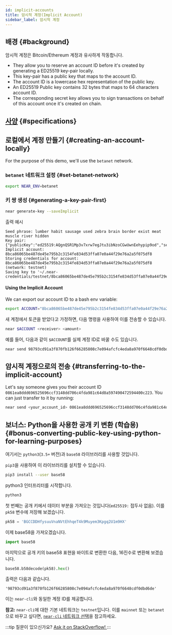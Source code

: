 ```yaml
---
id: implicit-accounts
title: 암시적 계정(Implicit Account)
sidebar_label: 암시적 계정
---
```


## 배경 {#background}

암시적 계정은 Bitcoin/Ethereum 계정과 유사하게 작동합니다.
 - They allow you to reserve an account ID before it's created by generating a ED25519 key-pair locally.
 - This key-pair has a public key that maps to the account ID.
 - The account ID is a lowercase hex representation of the public key.
 - An ED25519 Public key contains 32 bytes that maps to 64 characters account ID.
 - The corresponding secret key allows you to sign transactions on behalf of this account once it's created on chain.

## [사양](https://nomicon.io/DataStructures/Account.html#implicit-account-ids) {#specifications}

## 로컬에서 계정 만들기 {#creating-an-account-locally}

For the purpose of this demo, we'll use the `betanet` network.

### `betanet` 네트워크 설정 {#set-betanet-network}

```bash
export NEAR_ENV=betanet
```

### 키 쌍 생성 {#generating-a-key-pair-first}

```bash
near generate-key --saveImplicit
```

출력 예시
```
Seed phrase: lumber habit sausage used zebra brain border exist meat muscle river hidden
Key pair: {"publicKey":"ed25519:AQgnQSR1Mp3v7xrw7egJtu3ibNzoCGwUwnEehypip9od","secretKey":"ed25519:51qTiqybe8ycXwPznA8hz7GJJQ5hyZ45wh2rm5MBBjgZ5XqFjbjta1m41pq9zbRZfWGUGWYJqH4yVhSWoW6pYFkT"}
Implicit account: 8bca86065be487de45e795b2c3154fe834d53ffa07e0a44f29e76a2a5f075df8
Storing credentials for account: 8bca86065be487de45e795b2c3154fe834d53ffa07e0a44f29e76a2a5f075df8 (network: testnet)
Saving key to '~/.near-credentials/testnet/8bca86065be487de45e795b2c3154fe834d53ffa07e0a44f29e76a2a5f075df8.json'
```

#### Using the Implicit Account
We can export our account ID to a bash env variable:
```bash
export ACCOUNT="8bca86065be487de45e795b2c3154fe834d53ffa07e0a44f29e76a2a5f075df8"
```

새 계정에서 토큰을 받았다고 가정하면, 다음 명령을 사용하여 이를 전송할 수 있습니다.
```bash
near $ACCOUNT <receiver> <amount>
```

예를 들어, 다음과 같이 `$ACCOUNT`를 실제 계정 ID로 바꿀 수도 있습니다.
```bash
near send 98793cd91a3f870fb126f66285808c7e094afcfc4eda8a970f6648cdf0dbd6de <receiver> <amount>
```

## 암시적 계정으로의 전송 {#transferring-to-the-implicit-account}

Let's say someone gives you their account ID `0861ea8ddd696525696ccf3148dd706c4fda981c64d8a597490472594400c223`. You can just transfer to it by running:
```bash
near send <your_account_id> 0861ea8ddd696525696ccf3148dd706c4fda981c64d8a597490472594400c223 <amount>
```

## 보너스: Python을 사용한 공개 키 변환 (학습용) {#bonus-converting-public-key-using-python-for-learning-purposes}

여기서는 `python3`(`3.5+` 버전)과 `base58` 라이브러리를 사용할 것입니다.

`pip3`을 사용하여 이 라이브러리를 설치할 수 있습니다.
```bash
pip3 install --user base58
```

python3 인터프리터를 시작합니다.
```bash
python3
```

첫 번째는 공개 키에서 데이터 부분을 가져오는 것입니다(`ed25519:` 접두사 없음). 이를 `pk58` 변수에 저장해 보겠습니다.
```python
pk58 = 'BGCCDDHfysuuVnaNVtEhhqeT4k9Muyem3Kpgq2U1m9HX'
```

이제 base58을 가져오겠습니다.
```python
import base58
```

마지막으로 공개 키의 base58 표현을 바이트로 변환한 다음, 16진수로 변환해 보겠습니다.
```python
base58.b58decode(pk58).hex()
```

출력은 다음과 같습니다.
```
'98793cd91a3f870fb126f66285808c7e094afcfc4eda8a970f6648cdf0dbd6de'
```

이는 `near-cli`와 동일한 계정 ID를 제공합니다.

**참고:** `near-cli`에 대한 기본 네트워크는 `testnet`입니다. 이를 `mainnet` 또는 `betanet`으로 바꾸고 싶다면, [`near-cli` 네트워크 선택](/tools/near-cli#network-selection)을 참고하세요.

:::tip 질문이 있으신가요?
<a href="https://stackoverflow.com/questions/tagged/nearprotocol"> Ask it on StackOverflow! </a>
:::

